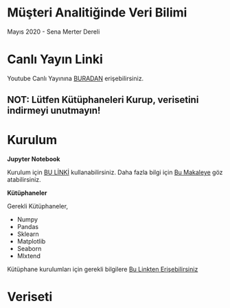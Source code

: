 # Müşteri Analitiğinde Veri Bilimi

Mayıs 2020 - Sena Merter Dereli

# Canlı Yayın Linki

Youtube Canlı Yayınına [BURADAN](https://www.youtube.com/watch?v=DowbzgtH0-0) erişebilirsiniz.

## NOT: Lütfen Kütüphaneleri Kurup, verisetini indirmeyi unutmayın!

# Kurulum

**Jupyter Notebook**

Kurulum için [BU LİNKİ](https://repo.anaconda.com/archive/Anaconda3-2019.07-Windows-x86_64.exe) kullanabilirsiniz. Daha fazla bilgi için [Bu Makaleye](http://www.veridefteri.com/2017/10/30/jupyter-notebook-nedir-2/) göz atabilirsiniz.

**Kütüphaneler**

Gerekli Kütüphaneler, 
- Numpy
- Pandas
- Sklearn
- Matplotlib
- Seaborn 
- Mlxtend

Kütüphane kurulumları için gerekli bilgilere [Bu Linkten Erişebilirsiniz](https://packaging.python.org/tutorials/installing-packages/)

# Veriseti

